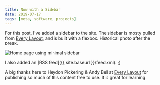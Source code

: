 ```yaml
---
title: Now with a Sidebar
date: 2019-07-17
tags: [meta, software, projects]
---
```


For this post, I've added a sidebar to the site. The sidebar is mosty pulled from
[Every Layout](https://every-layout.dev/layouts/sidebar/), and is built with a
flexbox. Historical photo after the break.

<!--more-->

<img
    alt="Home page using minimal sidebar"
    src="{{ site.baseurl }}/media/css-sidebar.png"
    title="Image of website at the time of writing, just added the sidebar"
/>

I also added an [RSS feed]({{ site.baseurl }}/feed.xml). ;)

A big thanks here to Heydon Pickering & Andy Bell at [Every Layout](https://every-layout.dev/)
for publishing so much of this content free to use. It is great for learning.

